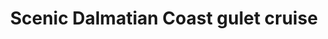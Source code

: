 ---
category: mediterranean
title: Scenic Dalmatian Coast gulet cruise
class: scenic-dalmatian-coast-gulet-cruise
cruiseline: Sail around the beautiful Dalmatian Coast, with half board and all travel included
price: 799
nights: 7
cruise-url: https://www.secretescapes.com/scenic-dalmatian-coast-gulet-cruise-croatia-and-montenegro/sale?utm_source=SE&utm_medium=hub_offer&utm_campaign=cruise_20160329
---